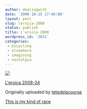```yaml
---
author: dealingwith
date: '2008-10-25 17:46:00'
layout: post
slug: leroica-2008
status: publish
title: L'eroica 2008
wordpress_id: '2831'
categories:
 - bicycling
 - elsewhere
 - imagining
 - nostalgia
---
```


[![][1]][2]

[L'eroica 2008-24][3]

Originally uploaded by [tetedelacourse][4]

[This is my kind of race][5]

   [1]: http://farm4.static.flickr.com/3188/2958916935_b4c28f2777_m.jpg

   [2]: http://www.flickr.com/photos/tetedelacourse/2958916935/ (photosharing)

   [3]: http://www.flickr.com/photos/tetedelacourse/2958916935/

   [4]: http://www.flickr.com/people/tetedelacourse/

   [5]: http://www.flickr.com/photos/tetedelacourse/sets/72157608213066264/

